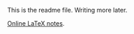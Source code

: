 This is the readme file. Writing more later.

[Online LaTeX notes](1).

[1]: [https://www.overleaf.com/4824963fffdhs]
